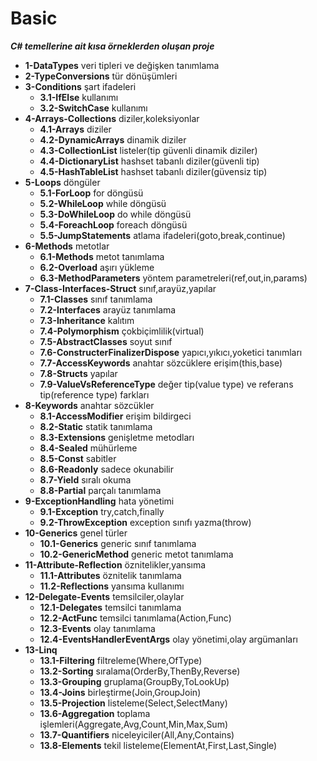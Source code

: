# Basic
***C# temellerine ait kısa örneklerden oluşan proje***
- **1-DataTypes** veri tipleri ve değişken tanımlama
- **2-TypeConversions** tür dönüşümleri
- **3-Conditions** şart ifadeleri
  - **3.1-IfElse** kullanımı
  - **3.2-SwitchCase** kullanımı
- **4-Arrays-Collections** diziler,koleksiyonlar
  - **4.1-Arrays** diziler
  - **4.2-DynamicArrays** dinamik diziler
  - **4.3-CollectionList** listeler(tip güvenli dinamik diziler)
  - **4.4-DictionaryList** hashset tabanlı diziler(güvenli tip)
  - **4.5-HashTableList** hashset tabanlı diziler(güvensiz tip)
- **5-Loops** döngüler
  - **5.1-ForLoop** for döngüsü
  - **5.2-WhileLoop** while döngüsü
  - **5.3-DoWhileLoop** do while döngüsü
  - **5.4-ForeachLoop** foreach döngüsü
  - **5.5-JumpStatements** atlama ifadeleri(goto,break,continue)
- **6-Methods** metotlar
  - **6.1-Methods** metot tanımlama
  - **6.2-Overload** aşırı yükleme
  - **6.3-MethodParameters** yöntem parametreleri(ref,out,in,params)
- **7-Class-Interfaces-Struct** sınıf,arayüz,yapılar
  - **7.1-Classes** sınıf tanımlama
  - **7.2-Interfaces** arayüz tanımlama
  - **7.3-Inheritance** kalıtım
  - **7.4-Polymorphism** çokbiçimlilik(virtual)
  - **7.5-AbstractClasses** soyut sınıf
  - **7.6-ConstructerFinalizerDispose** yapıcı,yıkıcı,yoketici tanımları
  - **7.7-AccessKeywords** anahtar sözcüklere erişim(this,base)
  - **7.8-Structs** yapılar
  - **7.9-ValueVsReferenceType** değer tip(value type) ve referans tip(reference type) farkları
- **8-Keywords** anahtar sözcükler
  - **8.1-AccessModifier** erişim bildirgeci
  - **8.2-Static** statik tanımlama
  - **8.3-Extensions** genişletme metodları
  - **8.4-Sealed** mühürleme
  - **8.5-Const** sabitler
  - **8.6-Readonly** sadece okunabilir
  - **8.7-Yield** sıralı okuma
  - **8.8-Partial** parçalı tanımlama
- **9-ExceptionHandling** hata yönetimi
  - **9.1-Exception** try,catch,finally
  - **9.2-ThrowException** exception sınıfı yazma(throw)
- **10-Generics** genel türler
  - **10.1-Generics** generic sınıf tanımlama
  - **10.2-GenericMethod** generic metot tanımlama
- **11-Attribute-Reflection** öznitelikler,yansıma
  - **11.1-Attributes** öznitelik tanımlama
  - **11.2-Reflections** yansıma kullanımı
- **12-Delegate-Events** temsilciler,olaylar
  - **12.1-Delegates** temsilci tanımlama
  - **12.2-ActFunc** temsilci tanımlama(Action,Func)
  - **12.3-Events** olay tanımlama
  - **12.4-EventsHandlerEventArgs** olay yönetimi,olay argümanları
- **13-Linq** 
  - **13.1-Filtering** filtreleme(Where,OfType)
  - **13.2-Sorting** sıralama(OrderBy,ThenBy,Reverse)
  - **13.3-Grouping** gruplama(GroupBy,ToLookUp)
  - **13.4-Joins** birleştirme(Join,GroupJoin)
  - **13.5-Projection** listeleme(Select,SelectMany)
  - **13.6-Aggregation** toplama işlemleri(Aggregate,Avg,Count,Min,Max,Sum)
  - **13.7-Quantifiers** niceleyiciler(All,Any,Contains)
  - **13.8-Elements** tekil listeleme(ElementAt,First,Last,Single)